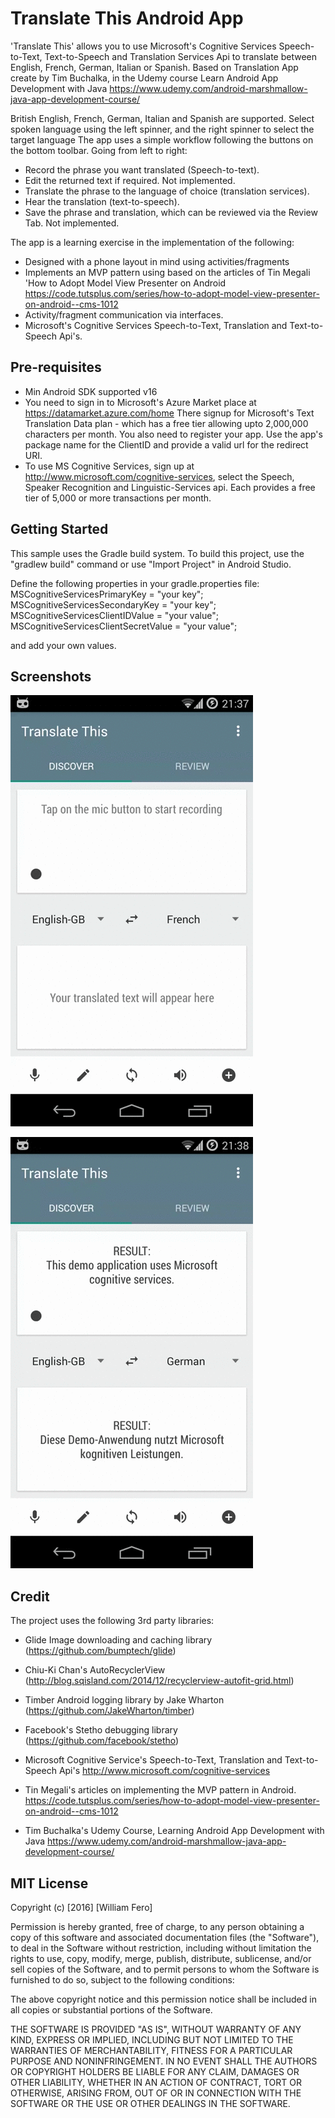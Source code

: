 Translate This Android App
==========================
 
'Translate This' allows you to use Microsoft's Cognitive Services Speech-to-Text, Text-to-Speech and 
Translation Services Api to translate between English, French, German, Italian or Spanish. 
Based on Translation App create by Tim Buchalka, in the Udemy course Learn Android App Development
with Java https://www.udemy.com/android-marshmallow-java-app-development-course/

British English, French, German, Italian and Spanish are supported. Select spoken language
using the left spinner, and the right spinner to select the target language
The app uses a simple workflow following the buttons on the bottom toolbar.
Going from left to right:
- Record the phrase you want translated (Speech-to-text).
- Edit the returned text if required. Not implemented.
- Translate the phrase to the language of choice (translation services).
- Hear the translation (text-to-speech).
- Save the phrase and translation, which can be reviewed via the Review Tab. Not implemented.

The app is a learning exercise in the implementation of the following:
- Designed with a phone layout in mind using activities/fragments
- Implements an MVP pattern using based on the articles of Tin Megali 'How to Adopt Model View Presenter on Android
    https://code.tutsplus.com/series/how-to-adopt-model-view-presenter-on-android--cms-1012  
- Activity/fragment communication via interfaces.
- Microsoft's Cognitive Services Speech-to-Text, Translation and Text-to-Speech Api's.

Pre-requisites
--------------

- Min Android SDK supported v16
- You need to sign in to Microsoft's Azure Market place at https://datamarket.azure.com/home
  There signup for Microsoft's Text Translation Data plan - which has a free tier allowing upto 
  2,000,000 characters per month. You also need to register your app. Use the app's package name 
  for the ClientID and provide a valid url for the redirect URI.
- To use MS Cognitive Services, sign up at http://www.microsoft.com/cognitive-services, select
  the Speech, Speaker Recognition and Linguistic-Services api. Each provides a free tier of 5,000
  or more transactions per month.

Getting Started
---------------

This sample uses the Gradle build system. To build this project, use the
"gradlew build" command or use "Import Project" in Android Studio.

Define the following properties in your gradle.properties file:
MSCognitiveServicesPrimaryKey = "your key";
MSCognitiveServicesSecondaryKey = "your key";
MSCognitiveServicesClientIDValue = "your value";
MSCognitiveServicesClientSecretValue = "your value";

and add your own values.

Screenshots
-----------

![Phone](screencasts/phone_sequence_one.gif "Interacting with the app on a tablet")

![Phone](screencasts/phone_sequence_two.gif "Interacting with the app on a phone")

Credit
------
The project uses the following 3rd party libraries:
- Glide Image downloading and caching library (https://github.com/bumptech/glide)
- Chiu-Ki Chan's AutoRecyclerView (http://blog.sqisland.com/2014/12/recyclerview-autofit-grid.html)
- Timber Android logging library by Jake Wharton (https://github.com/JakeWharton/timber)
- Facebook's Stetho debugging library (https://github.com/facebook/stetho)
- Microsoft Cognitive Service's Speech-to-Text, Translation and Text-to-Speech Api's
    http://www.microsoft.com/cognitive-services

- Tin Megali's articles on implementing the MVP pattern in Android.
    https://code.tutsplus.com/series/how-to-adopt-model-view-presenter-on-android--cms-1012  
- Tim Buchalka's Udemy Course, Learning Android App Development with Java
    https://www.udemy.com/android-marshmallow-java-app-development-course/

MIT License
-----------

Copyright (c) [2016] [William Fero]

Permission is hereby granted, free of charge, to any person obtaining a copy
of this software and associated documentation files (the "Software"), to deal
in the Software without restriction, including without limitation the rights
to use, copy, modify, merge, publish, distribute, sublicense, and/or sell
copies of the Software, and to permit persons to whom the Software is
furnished to do so, subject to the following conditions:

The above copyright notice and this permission notice shall be included in all
copies or substantial portions of the Software.

THE SOFTWARE IS PROVIDED "AS IS", WITHOUT WARRANTY OF ANY KIND, EXPRESS OR
IMPLIED, INCLUDING BUT NOT LIMITED TO THE WARRANTIES OF MERCHANTABILITY,
FITNESS FOR A PARTICULAR PURPOSE AND NONINFRINGEMENT. IN NO EVENT SHALL THE
AUTHORS OR COPYRIGHT HOLDERS BE LIABLE FOR ANY CLAIM, DAMAGES OR OTHER
LIABILITY, WHETHER IN AN ACTION OF CONTRACT, TORT OR OTHERWISE, ARISING FROM,
OUT OF OR IN CONNECTION WITH THE SOFTWARE OR THE USE OR OTHER DEALINGS IN THE
SOFTWARE.